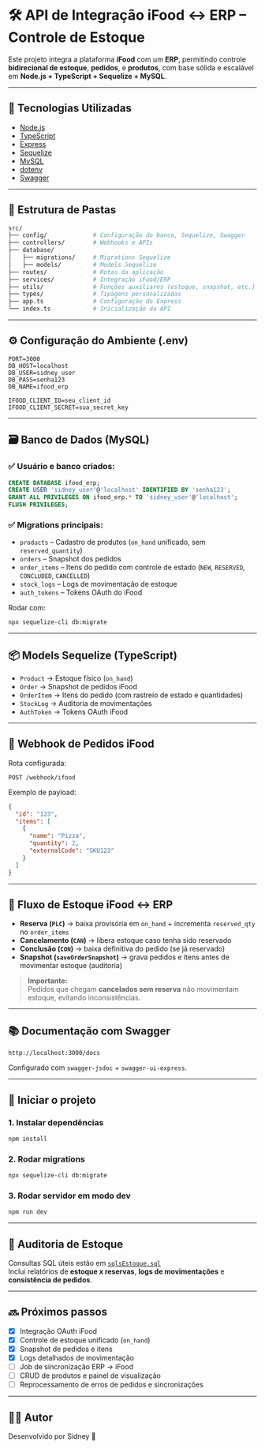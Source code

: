 # 🛠️ API de Integração iFood ↔ ERP – Controle de Estoque

Este projeto integra a plataforma **iFood** com um **ERP**, permitindo controle **bidirecional de estoque**, **pedidos**, e **produtos**, com base sólida e escalável em **Node.js + TypeScript + Sequelize + MySQL**.

---

## 🚀 Tecnologias Utilizadas

- [Node.js](https://nodejs.org/)
- [TypeScript](https://www.typescriptlang.org/)
- [Express](https://expressjs.com/)
- [Sequelize](https://sequelize.org/)
- [MySQL](https://www.mysql.com/)
- [dotenv](https://github.com/motdotla/dotenv)
- [Swagger](https://swagger.io/tools/swagger-ui/)

---

## 📁 Estrutura de Pastas

```bash
src/
├── config/             # Configuração do banco, Sequelize, Swagger
├── controllers/        # Webhooks e APIs
├── database/
│   ├── migrations/     # Migrations Sequelize
│   ├── models/         # Models Sequelize
├── routes/             # Rotas da aplicação
├── services/           # Integração iFood/ERP
├── utils/              # Funções auxiliares (estoque, snapshot, etc.)
├── types/              # Tipagens personalizadas
├── app.ts              # Configuração do Express
└── index.ts            # Inicialização da API
```

---

## ⚙️ Configuração do Ambiente (.env)

```env
PORT=3000
DB_HOST=localhost
DB_USER=sidney_user
DB_PASS=senha123
DB_NAME=ifood_erp

IFOOD_CLIENT_ID=seu_client_id
IFOOD_CLIENT_SECRET=sua_secret_key
```

---

## 🗃️ Banco de Dados (MySQL)

### ✅ Usuário e banco criados:

```sql
CREATE DATABASE ifood_erp;
CREATE USER 'sidney_user'@'localhost' IDENTIFIED BY 'senha123';
GRANT ALL PRIVILEGES ON ifood_erp.* TO 'sidney_user'@'localhost';
FLUSH PRIVILEGES;
```

### ✅ Migrations principais:

- `products` – Cadastro de produtos (`on_hand` unificado, sem `reserved_quantity`)
- `orders` – Snapshot dos pedidos
- `order_items` – Itens do pedido com controle de estado (`NEW`, `RESERVED`, `CONCLUDED`, `CANCELLED`)
- `stock_logs` – Logs de movimentação de estoque
- `auth_tokens` – Tokens OAuth do iFood

Rodar com:

```bash
npx sequelize-cli db:migrate
```

---

## 📦 Models Sequelize (TypeScript)

- `Product` → Estoque físico (`on_hand`)  
- `Order` → Snapshot de pedidos iFood  
- `OrderItem` → Itens do pedido (com rastreio de estado e quantidades)  
- `StockLog` → Auditoria de movimentações  
- `AuthToken` → Tokens OAuth iFood  

---

## 📡 Webhook de Pedidos iFood

Rota configurada:

```
POST /webhook/ifood
```

Exemplo de payload:

```json
{
  "id": "123",
  "items": [
    {
      "name": "Pizza",
      "quantity": 2,
      "externalCode": "SKU123"
    }
  ]
}
```

---

## 🔄 Fluxo de Estoque iFood ↔ ERP

- **Reserva (`PLC`)** → baixa provisória em `on_hand` + incrementa `reserved_qty` no `order_items`
- **Cancelamento (`CAN`)** → libera estoque caso tenha sido reservado
- **Conclusão (`CON`)** → baixa definitiva do pedido (se já reservado)  
- **Snapshot (`saveOrderSnapshot`)** → grava pedidos e itens antes de movimentar estoque (auditoria)

> **Importante:**  
Pedidos que chegam **cancelados sem reserva** não movimentam estoque, evitando inconsistências.

---

## 📚 Documentação com Swagger

```
http://localhost:3000/docs
```

Configurado com `swagger-jsdoc` + `swagger-ui-express`.

---

## 🚀 Iniciar o projeto

### 1. Instalar dependências

```bash
npm install
```

### 2. Rodar migrations

```bash
npx sequelize-cli db:migrate
```

### 3. Rodar servidor em modo dev

```bash
npm run dev
```

---

## 📝 Auditoria de Estoque

Consultas SQL úteis estão em [`sqlsEstoque.sql`](./src/database/sqlsEstoque.sql)  
Inclui relatórios de **estoque x reservas**, **logs de movimentações** e **consistência de pedidos**.

---

## 🔜 Próximos passos

- [x] Integração OAuth iFood  
- [x] Controle de estoque unificado (`on_hand`)  
- [x] Snapshot de pedidos e itens  
- [x] Logs detalhados de movimentação  
- [ ] Job de sincronização ERP → iFood  
- [ ] CRUD de produtos e painel de visualização  
- [ ] Reprocessamento de erros de pedidos e sincronizações  

---

## 🧑‍💻 Autor

Desenvolvido por Sidney 🚀
